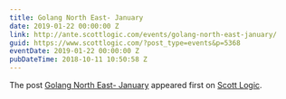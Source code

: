 ```yaml
---
title: Golang North East- January
date: 2019-01-22 00:00:00 Z
link: http://ante.scottlogic.com/events/golang-north-east-january/
guid: https://www.scottlogic.com/?post_type=events&p=5368
eventDate: 2019-01-22 00:00:00 Z
pubDateTime: 2018-10-11 10:50:58 Z
---
```


<p>The post <a rel="nofollow" href="http://ante.scottlogic.com/events/golang-north-east-january/">Golang North East- January</a> appeared first on <a rel="nofollow" href="http://ante.scottlogic.com">Scott Logic</a>.</p>